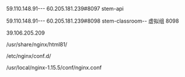 





59.110.148.91---   60.205.181.239#8097 stem-api

59.110.148.91---   60.205.181.239#8098  stem-classroom-- 虚拟组 8098



39.106.205.209	

/usr/share/nginx/html81/  

 /etc/nginx/conf.d/

/usr/local/nginx-1.15.5/conf/nginx.conf